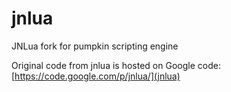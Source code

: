 # jnlua

JNLua fork for pumpkin scripting engine

Original code from jnlua is hosted on Google code: [https://code.google.com/p/jnlua/](jnlua)
